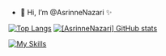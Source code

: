 - 👋 Hi, I’m @AsrinneNazari ✨

[![Top Langs](https://github-readme-stats.vercel.app/api/top-langs/?username=AsrinneNazari&show_icons=true&theme=material-palenight&card_width=465)](https://github.com/AsrinneNazari/github-readme-stats)
[![[AsrinneNazari] GitHub stats](https://github-readme-stats.vercel.app/api?username=AsrinneNazari&show_icons=true&theme=material-palenight)](https://github.com/AsrinneNazari/github-readme-stats)

[![My Skills](https://skillicons.dev/icons?i=visualstudiocode,ts,html,scss,react,vue,cypress,jest)](https://skillicons.dev)



